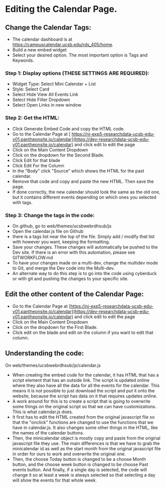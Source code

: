 # Editing the Calendar Page.

## Change the Calendar Tags:
- The calendar dashboard is at https://campuscalendar.ucsb.edu/rds_405/home.  
- Build a new embed widget
- Select your desired option.  The most important option is Tags and Keywords.  
### Step 1: Display options (THESE SETTINGS ARE REQUIRED):
- Widget Type: Select Mini Calendar + List
- Style: Select Card
- Select Hide View All Events Link
- Select Hide Filter Dropdown
- Select Open Links in new window
### Step 2: Get the HTML:
- Click Generate Embed Code and copy the HTML code.
- Go to the Calendar Page at [ https://nj-exp5-researchdata-ucsb-edu-v01.pantheonsite.io/calendar](https://dev-researchdata-ucsb-edu-v01.pantheonsite.io/calendar) and click edit to edit the page
- Click on the Main Content Dropdown
- Click on the dropdown for the Second Blade.
- Click Edit for that blade
- Click Edit For the Column
- In the "Body" click "Source" which shows the HTML for the past calendar.
- Remove that code and copy and paste the new HTML.  Then save the page.
- If done correctly, the new calendar should look the same as the old one, but it contains different events depending on which ones you selected with tags.

### Step 3: Change the tags in the code:
- On github, go to web/themes/ucsbwebrdhsub/js
- Open the calendar.js file on Github
- there is a tags list near the top of the file. Simply add / modify that list with however you want, keeping the formatting.  
- Save your changes.  These changes will automatically be pushed to the Dev site.  If there is an error with this automation, please see GITWORKFLOW.md
- To have your changes made on a multi-dev, change the multidev mode to Git, and merge the Dev code into the Multi-dev. 
- An alternate way to do this step is to go into the code using cyberduck or with git and pushing the changes to your specific site. 

## Edit the other content of the Calendar Page:
- Go to the Calendar Page at [https://nj-exp5-researchdata-ucsb-edu-v01.pantheonsite.io/calendar](https://dev-researchdata-ucsb-edu-v01.pantheonsite.io/calendar) and click edit to edit the page
- Click on the Main Content Dropdown
- Click on the dropdown for the First Blade.
- Click edit on the blade and edit on the column if you want to edit that column.

## Understanding the code:
On web/themes/ucsbwebrdhsub/js/calendar.js
- When creating the embed code for the calendar, it has HTML that has a script element that has an outside link.  The script is updated online where
they also have all the data for all the events for the calendar.  This means it is not possible to just download the script and put it onto the website, because the script has data on it that requires updates online.  
- A work around for this is to create a script that is going to overwrite some things on the original script so that we can have customizations.  This is what calendar.js does.  
- It first has to edit the HTML created from the original javascript file so that the "onclick" functions are changed to use the functions that we have in calendar.js.  It also changes some other things in the HTML, like the names of the calendar buttons.
- Then, the minicalendar object is mostly copy and paste from the original javascript file they use.  The main differences is that we have to grab the minicalendar id as well as the start month from the original javascript file in order for ours to work and overwrite the original one. 
- Then, the choose Today button is changed to be a choose Month button, and the choose week button is changed to be choose Past events button.  And finally, if a single day is selected, the code will change it so at least a week is always selected so that selecting a day will show the events for that whole week.

